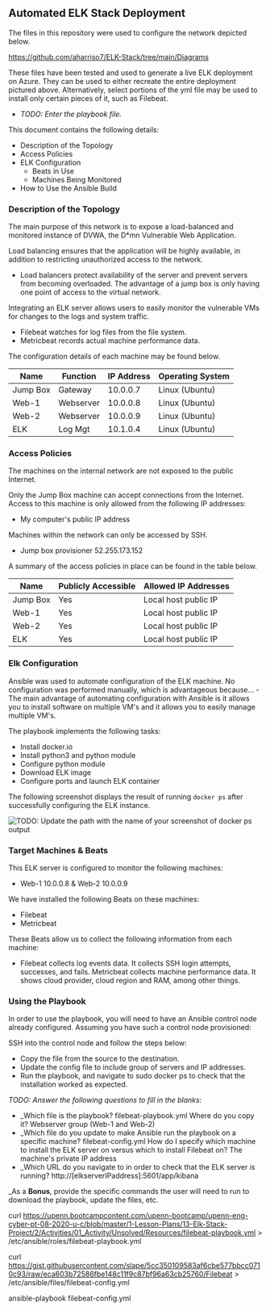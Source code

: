 ## Automated ELK Stack Deployment

The files in this repository were used to configure the network depicted below.

https://github.com/aharriso7/ELK-Stack/tree/main/Diagrams

These files have been tested and used to generate a live ELK deployment on Azure. They can be used to either recreate the entire deployment pictured above. Alternatively, select portions of the yml file may be used to install only certain pieces of it, such as Filebeat.

  - _TODO: Enter the playbook file._

This document contains the following details:
- Description of the Topology
- Access Policies
- ELK Configuration
  - Beats in Use
  - Machines Being Monitored
- How to Use the Ansible Build


### Description of the Topology

The main purpose of this network is to expose a load-balanced and monitored instance of DVWA, the D*mn Vulnerable Web Application.

Load balancing ensures that the application will be highly available, in addition to restricting unauthorized access to the network.
- Load balancers protect availability of the server and prevent servers from becoming overloaded. The advantage of a jump box is only having one point of access to the virtual network.

Integrating an ELK server allows users to easily monitor the vulnerable VMs for changes to the logs and system traffic.
- Filebeat watches for log files from the file system.
- Metricbeat records actual machine performance data.

The configuration details of each machine may be found below.


| Name     | Function | IP Address | Operating System |
|----------|----------|------------|------------------|
| Jump Box | Gateway  | 10.0.0.7   | Linux (Ubuntu)   |
| Web-1    | Webserver| 10.0.0.8   | Linux (Ubuntu)   |
| Web-2    | Webserver| 10.0.0.9   | Linux (Ubuntu)   |
| ELK      | Log Mgt  | 10.1.0.4   | Linux (Ubuntu)   |

### Access Policies

The machines on the internal network are not exposed to the public Internet. 

Only the Jump Box machine can accept connections from the Internet. Access to this machine is only allowed from the following IP addresses:
- My computer's public IP address

Machines within the network can only be accessed by SSH.
- Jump box provisioner 52.255.173.152

A summary of the access policies in place can be found in the table below.

| Name     | Publicly Accessible | Allowed IP Addresses |
|----------|---------------------|----------------------|
| Jump Box | Yes                 | Local host public IP |
| Web-1    | Yes                 | Local host public IP |
| Web-2    | Yes                 | Local host public IP |
| ELK      | Yes                 | Local host public IP |

### Elk Configuration

Ansible was used to automate configuration of the ELK machine. No configuration was performed manually, which is advantageous because...
-The main advantage of automating configuration with Ansible is it allows you to install software on multiple VM's and it allows you to easily manage multiple VM's.

The playbook implements the following tasks:
- Install docker.io
- Install python3 and python module
- Configure python module
- Download ELK image
- Configure ports and launch ELK container

The following screenshot displays the result of running `docker ps` after successfully configuring the ELK instance.

![TODO: Update the path with the name of your screenshot of docker ps output](Images/docker_ps_output.png)

### Target Machines & Beats
This ELK server is configured to monitor the following machines:
- Web-1 10.0.0.8 & Web-2 10.0.0.9

We have installed the following Beats on these machines:
- Filebeat
- Metricbeat

These Beats allow us to collect the following information from each machine:
- Filebeat collects log events data.  It collects SSH login attempts, successes, and fails.  Metricbeat collects machine performance data.  It shows cloud provider, cloud region and RAM, among other things.  

### Using the Playbook
In order to use the playbook, you will need to have an Ansible control node already configured. Assuming you have such a control node provisioned: 

SSH into the control node and follow the steps below:
- Copy the file from the source to the destination.
- Update the config file to include group of servers and IP addresses.
- Run the playbook, and navigate to sudo docker ps to check that the installation worked as expected.

_TODO: Answer the following questions to fill in the blanks:_
- _Which file is the playbook? filebeat-playbook.yml Where do you copy it? Webserver group (Web-1 and Web-2)
- _Which file do you update to make Ansible run the playbook on a specific machine? filebeat-config.yml How do I specify which machine to install the ELK server on versus which to install Filebeat on? The machine's private IP address
- _Which URL do you navigate to in order to check that the ELK server is running? http://[elkserverIPaddress]:5601/app/kibana

_As a **Bonus**, provide the specific commands the user will need to run to download the playbook, update the files, etc. 

curl https://upenn.bootcampcontent.com/upenn-bootcamp/upenn-eng-cyber-pt-08-2020-u-c/blob/master/1-Lesson-Plans/13-Elk-Stack-Project/2/Activities/01_Activity/Unsolved/Resources/filebeat-playbook.yml > /etc/ansible/roles/filebeat-playbook.yml

curl https://gist.githubusercontent.com/slape/5cc350109583af6cbe577bbcc0710c93/raw/eca603b72586fbe148c11f9c87bf96a63cb25760/Filebeat > /etc/ansible/files/filebeat-config.yml

ansible-playbook filebeat-config.yml
